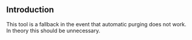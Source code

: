 ## Introduction
This tool is a fallback in the event that automatic purging does not work.  
In theory this should be unnecessary.  
